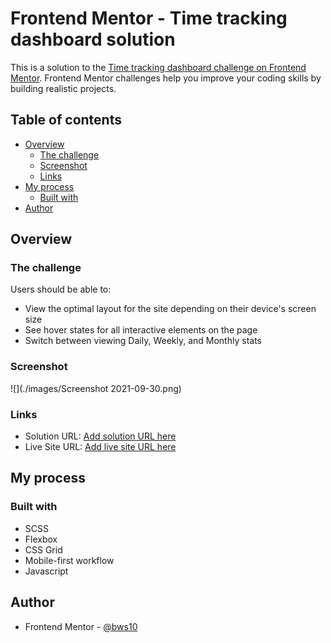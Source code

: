 # Frontend Mentor - Time tracking dashboard solution

This is a solution to the [Time tracking dashboard challenge on Frontend Mentor](https://www.frontendmentor.io/challenges/time-tracking-dashboard-UIQ7167Jw). Frontend Mentor challenges help you improve your coding skills by building realistic projects.

## Table of contents

- [Overview](#overview)
  - [The challenge](#the-challenge)
  - [Screenshot](#screenshot)
  - [Links](#links)
- [My process](#my-process)
  - [Built with](#built-with)
- [Author](#author)

## Overview

### The challenge

Users should be able to:

- View the optimal layout for the site depending on their device's screen size
- See hover states for all interactive elements on the page
- Switch between viewing Daily, Weekly, and Monthly stats

### Screenshot

![](./images/Screenshot 2021-09-30.png)

### Links

- Solution URL: [Add solution URL here](https://github.com/bws10/time-tracking-dashboard)
- Live Site URL: [Add live site URL here](https://bws10.github.io/time-tracking-dashboard/)

## My process

### Built with

- SCSS
- Flexbox
- CSS Grid
- Mobile-first workflow
- Javascript

## Author

- Frontend Mentor - [@bws10](https://www.frontendmentor.io/profile/bws10)
